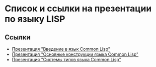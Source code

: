 # Список и ссылки на презентации по языку LISP

## Ссылки

- [Презентация "Введение в язык Common Lisp"](https://create.piktochart.com/output/65157431-business-minimalist)
- [Презентация "Основные конструкции языка Common Lisp"](https://example.com/doc)
- [Презентация "Системы типов языка Common Lisp"]([https://example.com/doc](https://create.piktochart.com/output/979086994cd6-create-your-own-presentation))
 

